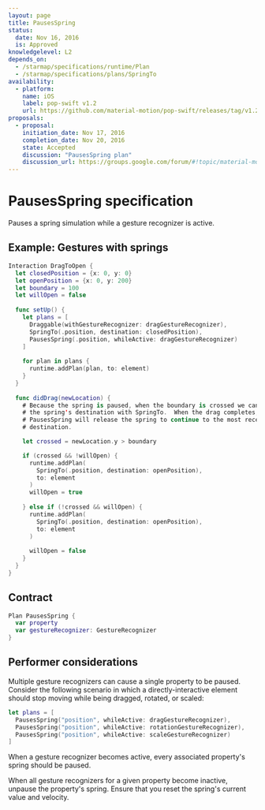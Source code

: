 ```yaml
---
layout: page
title: PausesSpring
status:
  date: Nov 16, 2016
  is: Approved
knowledgelevel: L2
depends_on:
  - /starmap/specifications/runtime/Plan
  - /starmap/specifications/plans/SpringTo
availability:
  - platform:
    name: iOS
    label: pop-swift v1.2
    url: https://github.com/material-motion/pop-swift/releases/tag/v1.2.0
proposals:
  - proposal:
    initiation_date: Nov 17, 2016
    completion_date: Nov 20, 2016
    state: Accepted
    discussion: "PausesSpring plan"
    discussion_url: https://groups.google.com/forum/#!topic/material-motion/zBZ6D_uxHx4
---
```


# PausesSpring specification

Pauses a spring simulation while a gesture recognizer is active.

## Example: Gestures with springs

```swift
Interaction DragToOpen {
  let closedPosition = {x: 0, y: 0}
  let openPosition = {x: 0, y: 200}
  let boundary = 100
  let willOpen = false
  
  func setUp() {
    let plans = [
      Draggable(withGestureRecognizer: dragGestureRecognizer),
      SpringTo(.position, destination: closedPosition),
      PausesSpring(.position, whileActive: dragGestureRecognizer)
    ]
    
    for plan in plans {
      runtime.addPlan(plan, to: element)
    }
  }
  
  func didDrag(newLocation) {
    # Because the spring is paused, when the boundary is crossed we can change
    # the spring's destination with SpringTo.  When the drag completes,
    # PausesSpring will release the spring to continue to the most recently set 
    # destination.

    let crossed = newLocation.y > boundary

    if (crossed && !willOpen) {
      runtime.addPlan(
        SpringTo(.position, destination: openPosition),
        to: element
      )
      willOpen = true
      
    } else if (!crossed && willOpen) { 
      runtime.addPlan(
        SpringTo(.position, destination: openPosition),
        to: element
      )
      
      willOpen = false
    }
  }
}
```

## Contract

```swift
Plan PausesSpring {
  var property
  var gestureRecognizer: GestureRecognizer
}
```

## Performer considerations

Multiple gesture recognizers can cause a single property to be paused. Consider the following scenario in which a directly-interactive element should stop moving while being dragged, rotated, or scaled:

```swift
let plans = [
  PausesSpring("position", whileActive: dragGestureRecognizer),
  PausesSpring("position", whileActive: rotationGestureRecognizer),
  PausesSpring("position", whileActive: scaleGestureRecognizer)
]
```

When a gesture recognizer becomes active, every associated property's spring should be paused.

When all gesture recognizers for a given property become inactive, unpause the property's spring. Ensure that you reset the spring's current value and velocity.
